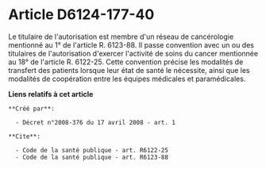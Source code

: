# Article D6124-177-40

Le titulaire de l'autorisation est membre d'un réseau de cancérologie mentionné au 1° de l'article R. 6123-88. Il passe
convention avec un ou des titulaires de l'autorisation d'exercer l'activité de soins du cancer mentionnée au 18° de l'article
R. 6122-25. Cette convention précise les modalités de transfert des patients lorsque leur état de santé le nécessite, ainsi
que les modalités de coopération entre les équipes médicales et paramédicales.

**Liens relatifs à cet article**

	**Créé par**:

	  - Décret n°2008-376 du 17 avril 2008 - art. 1

	**Cite**:

	  - Code de la santé publique - art. R6122-25
	  - Code de la santé publique - art. R6123-88
